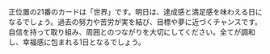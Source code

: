 正位置の21番のカードは「世界」です。明日は、達成感と満足感を味わえる日になるでしょう。過去の努力や苦労が実を結び、目標や夢に近づくチャンスです。自信を持って取り組み、周囲とのつながりを大切にしてください。全てが調和し、幸福感に包まれる1日となるでしょう。
